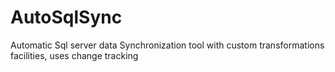 # AutoSqlSync
Automatic Sql server data Synchronization tool with custom transformations facilities, uses change tracking
